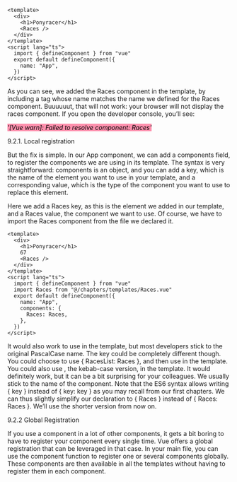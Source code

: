 
```
<template>
  <div>
    <h1>Ponyracer</h1>
    <Races />
  </div>
</template>
<script lang="ts">
  import { defineComponent } from "vue"
  export default defineComponent({
    name: "App",
  })
</script>

```

As you can see, we added the Races component in the template, by including a tag whose name
matches the name we defined for the Races component.
Buuuuuut, that will not work: your browser will not display the races component.
If you open the developer console, you’ll see:

<mark style="background: #FF5582A6;">_'[Vue warn]: Failed to resolve component: Races'_</mark>

9.2.1. Local registration

But the fix is simple. In our App component, we can add a components field, to register the
components we are using in its template. The syntax is very straightforward: components is an
object, and you can add a key, which is the name of the element you want to use in your template, and a corresponding value, which is the type of the component you want to use to replace this element.

Here we add a Races key, as this is the element we added in our template, and a Races value, the component we want to use. Of course, we have to import the Races component from the file we declared it.

```
<template>
  <div>
    <h1>Ponyracer</h1>
    67
    <Races />
  </div>
</template>
<script lang="ts">
  import { defineComponent } from "vue"
  import Races from "@/chapters/templates/Races.vue"
  export default defineComponent({
    name: "App",
    components: {
      Races: Races,
    },
  })
</script>

```

It would also work to use <races></races> in the template, but most developers stick to the original
PascalCase name.
The key could be completely different though. You could choose to use { RacesList: Races }, and then use <RacesList></RacesList> in the template. You could also use <races-list></races-list>, the kebab-case version, in the template. It would definitely work, but it can be a bit surprising for your colleagues. We usually stick to the name of the component.
Note that the ES6 syntax allows writing { key } instead of { key: key } as you may recall from our
first chapters. We can thus slightly simplify our declaration to { Races } instead of { Races: Races }. We’ll use the shorter version from now on.

9.2.2 Global Registration

If you use a component in a lot of other components, it gets a bit boring to have to register your
component every single time.
Vue offers a global registration that can be leveraged in that case. In your main file, you can use the
component function to register one or several components globally. These components are then
available in all the templates without having to register them in each component.